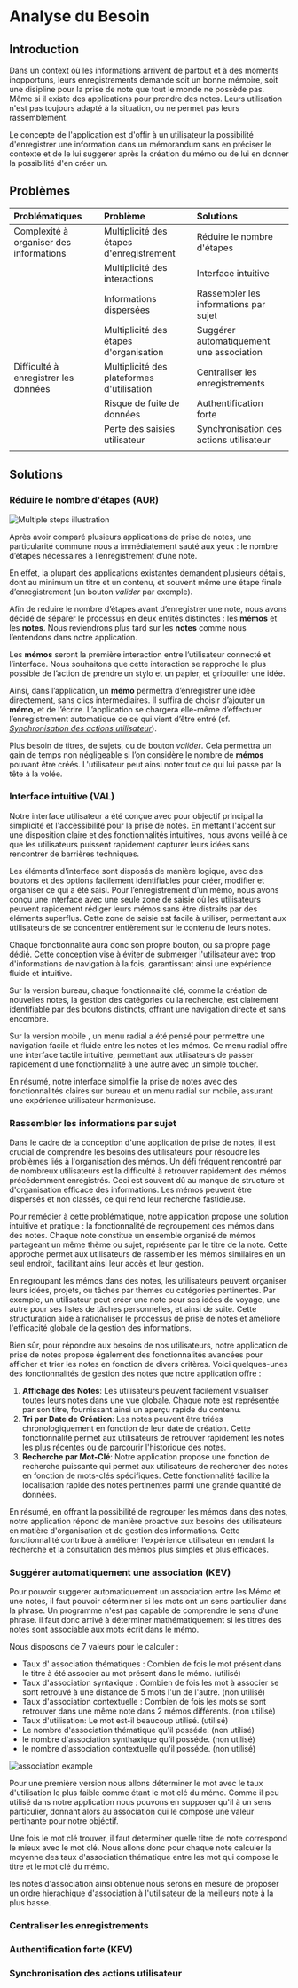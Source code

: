 # Analyse du Besoin

## Introduction

Dans un context où les informations arrivent de partout et à des moments inopportuns, leurs enregistrements demande soit un bonne mémoire, soit une disipline pour la prise de note que tout le monde ne possède pas. Même si il existe des applications pour prendre des notes. Leurs utilisation n'est pas toujours adapté à la situation, ou ne permet pas leurs rassemblement.

Le concepte de l'application est d'offir à un utilisateur la possibilité d'enregistrer une information dans un mémorandum sans en préciser le contexte et de le lui suggerer après la création du mémo ou de lui en donner la possibilité d'en créer un.

## Problèmes

|Problématiques                                             |Problème                                               |Solutions                                                        |
|:----------------------------------------------------------|:------------------------------------------------------|:----------------------------------------------------------------|
|Complexité à organiser des informations                    |Multiplicité des étapes d'enregistrement               | Réduire le nombre d'étapes                                      |
|                                                           |Multiplicité des interactions                          | Interface intuitive                                             |
|                                                           |Informations dispersées                                | Rassembler les informations par sujet                           |
|                                                           |Multiplicité des étapes d'organisation                 | Suggérer automatiquement une association                        |
|Difficulté à enregistrer les données                       |Multiplicité des plateformes d'utilisation             | Centraliser les enregistrements                                 |
|                                                           |Risque de fuite de données                             | Authentification forte                                          |
|                                                           |Perte des saisies utilisateur                          | Synchronisation des actions utilisateur                         |
||||

## Solutions

### Réduire le nombre d'étapes (AUR)

![Multiple steps illustration](assets/multiple-steps.png)

Après avoir comparé plusieurs applications de prise de notes, une particularité commune nous a immédiatement sauté aux yeux : le nombre d’étapes nécessaires à l’enregistrement d’une note.

En effet, la plupart des applications existantes demandent plusieurs détails, dont au minimum un titre et un contenu, et souvent même une étape finale d’enregistrement (un bouton *valider* par exemple).

Afin de réduire le nombre d’étapes avant d’enregistrer une note, nous avons décidé de séparer le processus en deux entités distinctes : les **mémos** et les **notes**. Nous reviendrons plus tard sur les **notes** comme nous l’entendons dans notre application.

Les **mémos** seront la première interaction entre l’utilisateur connecté et l’interface. Nous souhaitons que cette interaction se rapproche le plus possible de l’action de prendre un stylo et un papier, et gribouiller une idée.

Ainsi, dans l’application, un **mémo** permettra d’enregistrer une idée directement, sans clics intermédiaires. Il suffira de choisir d’ajouter un **mémo**, et de l’écrire. L’application se chargera elle-même d’effectuer l’enregistrement automatique de ce qui vient d’être entré (cf. [*Synchronisation des actions utilisateur*](#synchronisation-des-actions-utilisateur)).

Plus besoin de titres, de sujets, ou de bouton *valider*. Cela permettra un gain de temps non négligeable si l’on considère le nombre de **mémos** pouvant être créés. L'utilisateur peut ainsi noter tout ce qui lui passe par la tête à la volée.

### Interface intuitive (VAL)

Notre interface utilisateur a été conçue avec pour objectif principal la simplicité et l'accessibilité pour la prise de notes. En mettant l'accent sur une disposition claire et des fonctionnalités intuitives, nous avons veillé à ce que les utilisateurs puissent rapidement capturer leurs idées sans rencontrer de barrières techniques.

Les éléments d'interface sont disposés de manière logique, avec des boutons et des options facilement identifiables pour créer, modifier et organiser ce qui a été saisi. Pour l’enregistrement d’un mémo, nous avons conçu une interface avec une seule zone de saisie où les utilisateurs peuvent rapidement rédiger leurs mémos sans être distraits par des éléments superflus. Cette zone de saisie est  facile à utiliser, permettant aux utilisateurs de se concentrer entièrement sur le contenu de leurs notes.

Chaque fonctionnalité aura donc son propre bouton, ou sa propre page dédié. Cette conception vise à éviter de submerger l'utilisateur avec trop d'informations de navigation à la fois, garantissant ainsi une expérience fluide et intuitive.

Sur la version bureau, chaque fonctionnalité clé, comme la création de nouvelles notes, la gestion des catégories ou la recherche, est clairement identifiable par des boutons distincts, offrant une navigation directe et sans encombre.  

Sur la version mobile ,  un menu radial a été pensé pour permettre une navigation facile et fluide entre les notes et les mémos. Ce menu radial offre une interface tactile intuitive, permettant aux utilisateurs de passer rapidement d'une fonctionnalité à une autre avec un simple toucher.

En résumé, notre interface simplifie la prise de notes avec des fonctionnalités claires sur bureau et un menu radial sur mobile, assurant une expérience utilisateur harmonieuse.

### Rassembler les informations par sujet

Dans le cadre de la conception d'une application de prise de notes, il est crucial de comprendre les besoins des utilisateurs pour résoudre les problèmes liés à l'organisation des mémos. Un défi fréquent rencontré par de nombreux utilisateurs est la difficulté à retrouver rapidement des mémos précédemment enregistrés. Ceci est souvent dû au manque de structure et d'organisation efficace des informations. Les mémos peuvent être dispersés et non classés, ce qui rend leur recherche fastidieuse.

Pour remédier à cette problématique, notre application propose une solution intuitive et pratique : la fonctionnalité de regroupement des mémos dans des notes. Chaque note constitue un ensemble organisé de mémos partageant un même thème ou sujet, représenté par le titre de la note. Cette approche permet aux utilisateurs de rassembler les mémos similaires en un seul endroit, facilitant ainsi leur accès et leur gestion.

En regroupant les mémos dans des notes, les utilisateurs peuvent organiser leurs idées, projets, ou tâches par thèmes ou catégories pertinentes. Par exemple, un utilisateur peut créer une note pour ses idées de voyage, une autre pour ses listes de tâches personnelles, et ainsi de suite. Cette structuration aide à rationaliser le processus de prise de notes et améliore l'efficacité globale de la gestion des informations.

Bien sûr, pour répondre aux besoins de nos utilisateurs, notre application de prise de notes propose également des fonctionnalités avancées pour afficher et trier les notes en fonction de divers critères. Voici quelques-unes des fonctionnalités de gestion des notes que notre application offre :

1. **Affichage des Notes**: Les utilisateurs peuvent facilement visualiser toutes leurs notes dans une vue globale. Chaque note est représentée par son titre, fournissant ainsi un aperçu rapide du contenu.
2. **Tri par Date de Création**: Les notes peuvent être triées chronologiquement en fonction de leur date de création. Cette fonctionnalité permet aux utilisateurs de retrouver rapidement les notes les plus récentes ou de parcourir l'historique des notes.
3. **Recherche par Mot-Clé**: Notre application propose une fonction de recherche puissante qui permet aux utilisateurs de rechercher des notes en fonction de mots-clés spécifiques. Cette fonctionnalité facilite la localisation rapide des notes pertinentes parmi une grande quantité de données.

En résumé, en offrant la possibilité de regrouper les mémos dans des notes, notre application répond de manière proactive aux besoins des utilisateurs en matière d'organisation et de gestion des informations. Cette fonctionnalité contribue à améliorer l'expérience utilisateur en rendant la recherche et la consultation des mémos plus simples et plus efficaces.

### Suggérer automatiquement une association (KEV)

Pour pouvoir suggerer automatiquement un association entre les Mémo et une notes, il faut pouvoir déterminer si les mots ont un sens particulier dans la phrase. Un programme n'est pas capable de comprendre le sens d'une phrase. il faut donc arrivé à déterminer mathématiquement si les titres des notes sont associable aux mots écrit dans le mémo.

Nous disposons de 7 valeurs pour le calculer :

* Taux d' association thématiques : Combien de fois le mot présent dans le titre à été associer au mot présent dans le mémo. (utilisé)
* Taux d'association syntaxique : Combien de fois les mot à associer se sont retrouvé à une distance de 5 mots l'un de l'autre. (non utilisé)
* Taux d'association contextuelle : Combien de fois les mots se sont retrouver dans une même note dans 2 mémos différents. (non utilisé)
* Taux d'utilisation: Le mot est-il beaucoup utilisé. (utilisé)
* Le nombre d'association thématique qu'il posséde. (non utilisé)
* le nombre d'association synthaxique qu'il posséde. (non utilisé)
* le nombre d'association contextuelle qu'il posséde. (non utilisé)

![association example](assets/taux-d'assoc.jpg)

Pour une première version nous allons déterminer le mot avec le taux d'utilisation le plus faible comme étant le mot clé du mémo. Comme il peu utilisé dans notre application nous pouvons en supposer qu'il à un sens particulier, donnant alors au association qui le compose une valeur pertinante pour notre objéctif.

Une fois le mot clé trouver, il faut determiner quelle titre de note correspond le mieux avec le mot clé. Nous allons donc pour chaque note calculer la moyenne des taux d'association thématique entre les mot qui compose le titre et le mot clé du mémo.

les notes d'association ainsi obtenue nous serons en mesure de proposer un ordre hierachique d'association à l'utilisateur de la meilleurs note à la plus basse.

### Centraliser les enregistrements

### Authentification forte (KEV)

### Synchronisation des actions utilisateur

